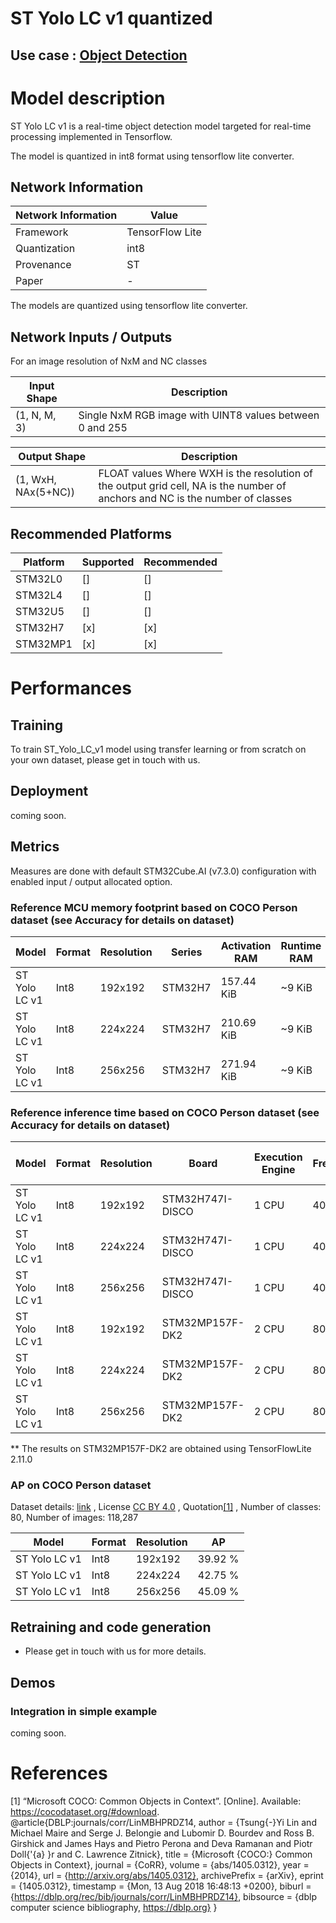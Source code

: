 # ST Yolo LC v1 quantized

## **Use case** : [Object Detection](../../../object_detection/README.md)

# Model description


ST Yolo LC v1 is a real-time object detection model targeted for real-time processing implemented in Tensorflow.

The model is quantized in int8 format using tensorflow lite converter.

## Network Information


| Network Information     |  Value          |
|-------------------------|-----------------|
|  Framework              | TensorFlow Lite |
|  Quantization           | int8            |
|  Provenance             | ST |
|  Paper                  | - |

The models are quantized using tensorflow lite converter.


## Network Inputs / Outputs


For an image resolution of NxM and NC classes

| Input Shape | Description |
| ----- | ----------- |
| (1, N, M, 3) | Single NxM RGB image with UINT8 values between 0 and 255 |

| Output Shape | Description |
| ----- | ----------- |
| (1, WxH, NAx(5+NC)) | FLOAT values Where WXH is the resolution of the output grid cell, NA is the number of anchors and NC is the number of classes|


## Recommended Platforms


| Platform | Supported | Recommended |
|----------|-----------|-------------|
| STM32L0  | []        | []          |
| STM32L4  | []        | []          |
| STM32U5  | []        | []          |
| STM32H7  | [x]       | [x]         |
| STM32MP1 | [x]       | [x]          |


# Performances
## Training


To train ST_Yolo_LC_v1 model using transfer learning or from scratch on your own dataset, please get in touch with us.


## Deployment


coming soon.


## Metrics


Measures are done with default STM32Cube.AI (v7.3.0) configuration with enabled input / output allocated option.


### Reference MCU memory footprint based on COCO Person dataset (see Accuracy for details on dataset)


| Model             | Format | Resolution | Series  | Activation RAM | Runtime RAM | Weights Flash | Code Flash | Total RAM   | Total Flash |
|-------------------|--------|------------|---------|----------------|-------------|---------------|------------|-------------|-------------|
| ST Yolo LC v1 | Int8   | 192x192    | STM32H7 | 157.44 KiB     | ~9 KiB      | 276.73 KiB    | ~55 KiB       | ~167 KiB   | ~332 KiB  |
| ST Yolo LC v1 | Int8   | 224x224    | STM32H7 | 210.69 KiB     | ~9 KiB       | 276.73 KiB    | ~55 KiB    | ~220 KiB   | ~332 KiB  |
| ST Yolo LC v1 | Int8   | 256x256   | STM32H7 | 271.94 KiB     | ~9 KiB       | 276.73 KiB    | ~55 KiB    | ~281 KiB   | ~332 KiB  |


### Reference inference time based on COCO Person dataset (see Accuracy for details on dataset)


| Model             | Format | Resolution | Board            | Execution Engine | Frequency   | Inference time (ms) |
|-------------------|--------|------------|------------------|------------------|-------------|---------------------|
| ST Yolo LC v1     | Int8   | 192x192    | STM32H747I-DISCO | 1 CPU            | 400 MHz     | 192.8 ms            |
| ST Yolo LC v1     | Int8   | 224x224    | STM32H747I-DISCO | 1 CPU            | 400 MHz     | 263.1 ms            |
| ST Yolo LC v1     | Int8   | 256x256    | STM32H747I-DISCO | 1 CPU            | 400 MHz     | 343.4 ms            |
| ST Yolo LC v1     | Int8   | 192x192    | STM32MP157F-DK2  | 2 CPU            | 800 MHz     | 50.9 ms **          |
| ST Yolo LC v1     | Int8   | 224x224    | STM32MP157F-DK2  | 2 CPU            | 800 MHz     | 69.7 ms **          |
| ST Yolo LC v1     | Int8   | 256x256    | STM32MP157F-DK2  | 2 CPU            | 800 MHz     | 88.1 ms **          |

** The results on STM32MP157F-DK2 are obtained using TensorFlowLite 2.11.0

### AP on COCO Person dataset


Dataset details: [link](https://cocodataset.org/#download) , License [CC BY 4.0](https://creativecommons.org/licenses/by/4.0/legalcode) , Quotation[[1]](#1) , Number of classes: 80, Number of images: 118,287

| Model | Format | Resolution |       AP       |
|-------|--------|------------|----------------|
| ST Yolo LC v1 | Int8 | 192x192   | 39.92 % |
| ST Yolo LC v1 | Int8 | 224x224   | 42.75 % |
| ST Yolo LC v1 | Int8 | 256x256   | 45.09 % |


## Retraining and code generation


- Please get in touch with us for more details.


## Demos
### Integration in simple example


coming soon.


# References


<a id="1">[1]</a>
“Microsoft COCO: Common Objects in Context”. [Online]. Available: https://cocodataset.org/#download.
@article{DBLP:journals/corr/LinMBHPRDZ14,
  author    = {Tsung{-}Yi Lin and
               Michael Maire and
               Serge J. Belongie and
               Lubomir D. Bourdev and
               Ross B. Girshick and
               James Hays and
               Pietro Perona and
               Deva Ramanan and
               Piotr Doll{'{a} }r and
               C. Lawrence Zitnick},
  title     = {Microsoft {COCO:} Common Objects in Context},
  journal   = {CoRR},
  volume    = {abs/1405.0312},
  year      = {2014},
  url       = {http://arxiv.org/abs/1405.0312},
  archivePrefix = {arXiv},
  eprint    = {1405.0312},
  timestamp = {Mon, 13 Aug 2018 16:48:13 +0200},
  biburl    = {https://dblp.org/rec/bib/journals/corr/LinMBHPRDZ14},
  bibsource = {dblp computer science bibliography, https://dblp.org}
}
